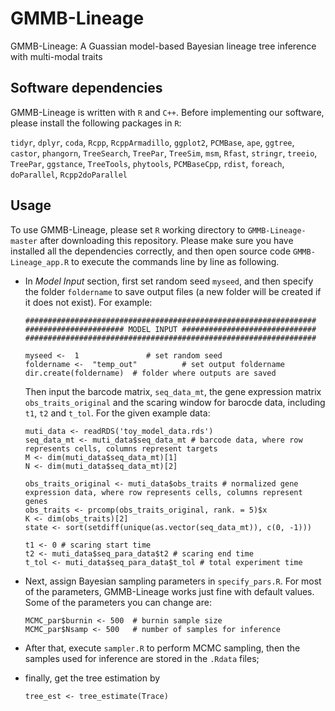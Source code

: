 # GMMB-Lineage
GMMB-Lineage: A Guassian model-based Bayesian lineage tree inference with multi-modal traits

## Software dependencies

GMMB-Lineage is written with `R` and `C++`. Before implementing our software, please install the following packages in `R`:

 `tidyr`, `dplyr`, `coda`, `Rcpp`, `RcppArmadillo`, `ggplot2`, `PCMBase`, `ape`, `ggtree`, `castor`, `phangorn`, `TreeSearch`, `TreePar`, `TreeSim`, `msm`, `Rfast`,  `stringr`, `treeio`, `TreePar`, `ggstance`, `TreeTools`, `phytools`, `PCMBaseCpp`, `rdist`, `foreach`, `doParallel`, `Rcpp2doParallel`





## Usage

To use GMMB-Lineage, please set `R` working directory to `GMMB-Lineage-master` after downloading this repository. Please make sure you have installed all the dependencies correctly, and then open source code `GMMB-Lineage_app.R` to execute the commands line by line as following.

* In *Model Input* section, first set random seed `myseed`, and then specify the folder `foldername` to save output files (a new folder will be created if it does not exist). For example: 
  ```
  #################################################################
  ###################### MODEL INPUT ##############################
  #################################################################

  myseed <-  1               # set random seed
  foldername <-  "temp_out"          # set output foldername
  dir.create(foldername)  # folder where outputs are saved
  ```

  Then input the barcode matrix, `seq_data_mt`, the gene expression matrix `obs_traits_original` and the scaring window for barocde data, including `t1`, `t2` and `t_tol`. For the given example data:
  
  ```
  muti_data <- readRDS('toy_model_data.rds')
  seq_data_mt <- muti_data$seq_data_mt # barcode data, where row represents cells, columns represent targets
  M <- dim(muti_data$seq_data_mt)[1]
  N <- dim(muti_data$seq_data_mt)[2]

  obs_traits_original <- muti_data$obs_traits # normalized gene expression data, where row represents cells, columns represent genes
  obs_traits <- prcomp(obs_traits_original, rank. = 5)$x
  K <- dim(obs_traits)[2]
  state <- sort(setdiff(unique(as.vector(seq_data_mt)), c(0, -1)))

  t1 <- 0 # scaring start time
  t2 <- muti_data$seq_para_data$t2 # scaring end time
  t_tol <- muti_data$seq_para_data$t_tol # total experiment time
  ```
   

* Next, assign Bayesian sampling parameters in `specify_pars.R`. For most of the parameters, GMMB-Lineage works just fine with default values. Some of the parameters you can change are:
  ```
  MCMC_par$burnin <- 500  # burnin sample size
  MCMC_par$Nsamp <- 500   # number of samples for inference
  ```

* After that, execute `sampler.R` to perform MCMC sampling, then the samples used for inference are stored in the `.Rdata` files;
* finally, get the tree estimation by
  ```
  tree_est <- tree_estimate(Trace)
  ```
